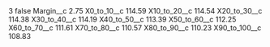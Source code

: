 <?xml version="1.0" encoding="UTF-8"?>
<CustomMetadata xmlns="http://soap.sforce.com/2006/04/metadata" xmlns:xsi="http://www.w3.org/2001/XMLSchema-instance" xmlns:xsd="http://www.w3.org/2001/XMLSchema">
    <label>3</label>
    <protected>false</protected>
    <values>
        <field>Margin__c</field>
        <value xsi:type="xsd:double">2.75</value>
    </values>
    <values>
        <field>X0_to_10__c</field>
        <value xsi:type="xsd:double">114.59</value>
    </values>
    <values>
        <field>X10_to_20__c</field>
        <value xsi:type="xsd:double">114.54</value>
    </values>
    <values>
        <field>X20_to_30__c</field>
        <value xsi:type="xsd:double">114.38</value>
    </values>
    <values>
        <field>X30_to_40__c</field>
        <value xsi:type="xsd:double">114.19</value>
    </values>
    <values>
        <field>X40_to_50__c</field>
        <value xsi:type="xsd:double">113.39</value>
    </values>
    <values>
        <field>X50_to_60__c</field>
        <value xsi:type="xsd:double">112.25</value>
    </values>
    <values>
        <field>X60_to_70__c</field>
        <value xsi:type="xsd:double">111.61</value>
    </values>
    <values>
        <field>X70_to_80__c</field>
        <value xsi:type="xsd:double">110.57</value>
    </values>
    <values>
        <field>X80_to_90__c</field>
        <value xsi:type="xsd:double">110.23</value>
    </values>
    <values>
        <field>X90_to_100__c</field>
        <value xsi:type="xsd:double">108.83</value>
    </values>
</CustomMetadata>
